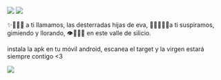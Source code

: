
![](https://media.giphy.com/media/SL8IKF5xrB9CapZ6Pn/giphy.gif) ![](https://media.giphy.com/media/1ynPNbxys5h9Edb1pc/giphy.gif)

✨🌺🌈🌃 a ti llamamos, las desterradas hijas de eva,
🏃‍♀️🌻🦴🧡a ti suspiramos, gimiendo y llorando,
👁🦚🦋🦖 en este valle de silicio.


instala la apk en tu móvil android, escanea el target y la virgen estará siempre contigo <3

![](https://guacamole-targetstore-production-targets.s3-us-west-1.amazonaws.com/276cb66e924540fea4b413ad3eada080/736b5ac20b8940178cda28265c9d265e/low_resolution_image.jpg?X-Amz-Security-Token=AgoJb3JpZ2luX2VjECIaCXVzLXdlc3QtMSJIMEYCIQDQQfN6%2Bs%2Bnqkrr8m7i6xB0YeD4iv2AYKlfWU5xbZhEjAIhAITBfdjmoMpDTo%2ByVOo3qxomwKZS6yXzkcu0Q24mkFyHKuMDCNv%2F%2F%2F%2F%2F%2F%2F%2F%2F%2FwEQABoMODA0NzY3NTY0NzY4IgyZ8Luf4h4fGUBh%2FwAqtwOBNa7ubE8jWR4Kid5ofXfA0OoO57U2uqeG1BfbodvkZPIgsO%2FjHlN0izCQ95CHPmGXlzk6rq%2FTavlyUy3x%2FCc6xY9B%2BrCvMl8qyafIb2iGdwEVpRnlsqoNbKy1hu6AfSPWnbzxi8qUFrEQcn3KFX2hWOp9w1rLOXayM%2BbtdjZNh9S1LnFAPNkoJGTH3H0XwSVxx07abmsQ3DbBGNmVsmABlZPTXvRlXQpsgdQwH2iDsctLZcl48nh1buYdIihKrFUsAx%2Bh4OEO76l%2BCWGtLaWUJy4QaXMO3ZJHj8gBDQERbPNwaFEfs%2FOQ9bIoN5bP%2Fz9wb7rx3Yta5WJ5oAa9mEZ63CROIwqU3mkrGfFEFn7Yb1Zrzl5bdIfsoDUlpTcbzqCFGtC%2Fl4%2BnLiSCZXZJ%2F%2Bf4LvbmM5JFzDJHbQqGUX3h8pZoxRk%2FTPlMyN%2FVIIIxVhYk74YQXR9rqQVleqclu7u10k%2FdsaMNZTbCTTcqB7JjF9BlfktD2WW9MqXizDle1WfvUQpZE%2Fbz%2F6gG%2Ba8SltHhLIrLNwJVOQd3CNH%2BPC6l37W9rrwsjn6qaDNB8LMKzLlh4AByCPvDMMWFmeUFOrMB2sivuYTov2EBnvPz1gQTW5A4j31Fyi9VP8WqHgxS7Wo%2BOFKaEUlAv816IHjg0JBHbh0iGr%2BQrgmZlZePDc24a8ZPaAKA2KfXjF7vlJlfIHhrRiqkXwd9TR4jxhlB4h5D5ueI31Ar2tlQXuh5ocPxtFJzo2ByGlhM9HfDC43cpGxU%2BAHxwLec8IKnYDRMpNcrT8gt7DlDFZI7BFS92Ig7Ws%2BRlRoa04IlZlNypBZd875B%2FJM%3D&X-Amz-Algorithm=AWS4-HMAC-SHA256&X-Amz-Date=20190404T193723Z&X-Amz-SignedHeaders=host&X-Amz-Expires=86400&X-Amz-Credential=ASIA3WX7CQPQNORH2VER%2F20190404%2Fus-west-1%2Fs3%2Faws4_request&X-Amz-Signature=4ad337c7919b941c1bc5fa704f40fe3ca97d2653b9be00ae071a08d192bfaf96)
